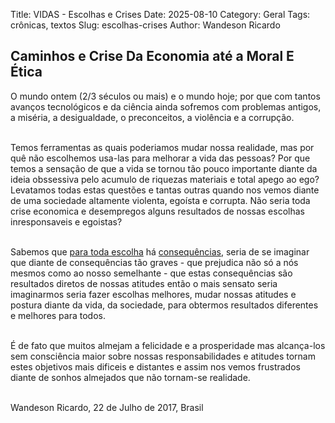 Title: VIDAS - Escolhas e Crises
Date: 2025-08-10
Category: Geral
Tags: crônicas, textos
Slug: escolhas-crises
Author: Wandeson Ricardo


## Caminhos e Crise Da Economia até a Moral E Ética


O mundo ontem (2/3 séculos ou mais) e o mundo hoje; por que com tantos avanços tecnológicos e da ciência ainda sofremos com problemas antigos, a miséria, a desigualdade, o preconceitos, a violência e a corrupção.  
<br/>

Temos ferramentas as quais poderiamos mudar nossa realidade, mas por quê não
escolhemos usa-las para melhorar a vida das pessoas? Por que temos a sensação
de que a vida se tornou tão pouco importante diante da ideia obssessiva
pelo acumulo de riquezas materiais e total apego ao ego?
Levatamos todas estas questões e tantas outras quando nos vemos diante
de uma sociedade altamente violenta, egoísta e corrupta. Não seria toda
crise economica e desempregos alguns resultados de nossas escolhas
inresponsaveis e egoistas?  
<br/>

Sabemos que <u>para toda escolha</u> há <u>consequências</u>, seria de 
se imaginar que diante de consequências tão graves - que prejudica
não só a nós mesmos como ao nosso semelhante - que estas 
consequências são resultados diretos de nossas atitudes então
o mais sensato seria imaginarmos seria fazer escolhas 
melhores, mudar nossas atitudes e postura diante da vida, da 
sociedade, para obtermos resultados diferentes e melhores para todos.  
<br/>


É de fato que muitos almejam a felicidade e a prosperidade 
mas alcança-los sem consciência maior sobre nossas responsabilidades e
atitudes tornam estes objetivos mais dificeis e distantes e assim
nos vemos frustrados diante de sonhos almejados que não tornam-se realidade.  
<br/>


Wandeson Ricardo, 22 de Julho de 2017, Brasil  
